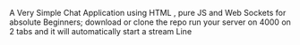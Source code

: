 A Very Simple Chat Application using HTML , pure JS and Web Sockets for absolute Beginners;
download or clone the repo
run your server on 4000 on 2 tabs and it will automatically start a stream Line 
